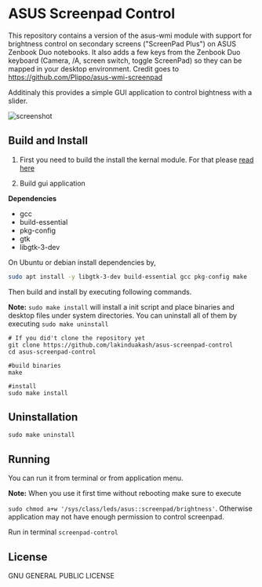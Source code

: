 # ASUS Screenpad Control

This repository contains a version of the asus-wmi module with support for brightness control on secondary screens ("ScreenPad Plus") on ASUS Zenbook Duo notebooks. It also adds a few keys from the Zenbook Duo keyboard (Camera, /A, screen switch, toggle ScreenPad) so they can be mapped in your desktop environment. Credit goes to https://github.com/Plippo/asus-wmi-screenpad

Additinaly this provides a simple GUI application to control bightness with a slider.

![screenshot](docs/screenshot1.png)

## Build and Install

1. First you need to build the install the kernal module. For that please [read here](https://github.com/lakinduakash/asus-screenpad-control/blob/main/asus-wmi-screenpad/README.md)

2. Build gui application

  **Dependencies**
* gcc
* build-essential
* pkg-config
* gtk
* libgtk-3-dev

On Ubuntu or debian install dependencies by,

```bash
sudo apt install -y libgtk-3-dev build-essential gcc pkg-config make
```

Then build and install by executing following commands.

**Note:** `sudo make install` will install a init script and place binaries and desktop files under system directories. You can uninstall all of them by executing
`sudo make uninstall`


    # If you did't clone the repository yet
    git clone https://github.com/lakinduakash/asus-screenpad-control
    cd asus-screenpad-control
    
    #build binaries
    make
    
    #install
    sudo make install
    
## Uninstallation
    sudo make uninstall
    
## Running
You can run it from terminal or from application menu.

**Note:** When you use it first time without rebooting make sure to execute 

```sudo chmod a+w '/sys/class/leds/asus::screenpad/brightness'```.
Otherwise application may not have enough permission to control screenpad.

Run in terminal
 `screenpad-control`

## License

GNU GENERAL PUBLIC LICENSE
